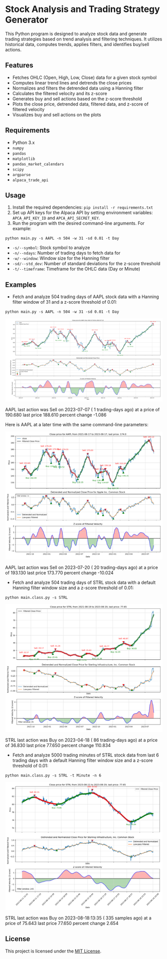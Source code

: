 # Stock Analysis and Trading Strategy Generator

This Python program is designed to analyze stock data and generate trading strategies based on trend analysis and filtering techniques. It utilizes historical data, computes trends, applies filters, and identifies buy/sell actions.

## Features

- Fetches OHLC (Open, High, Low, Close) data for a given stock symbol
- Computes linear trend lines and detrends the close prices
- Normalizes and filters the detrended data using a Hanning filter
- Calculates the filtered velocity and its z-score
- Generates buy and sell actions based on the z-score threshold
- Plots the close price, detrended data, filtered data, and z-score of filtered velocity
- Visualizes buy and sell actions on the plots

## Requirements

- Python 3.x
- `numpy`
- `pandas`
- `matplotlib`
- `pandas_market_calendars`
- `scipy`
- `argparse`
- `alpaca_trade_api`

## Usage

1. Install the required dependencies: `pip install -r requirements.txt`
2. Set up API keys for the Alpaca API by setting environment variables: `APCA_API_KEY_ID` and `APCA_API_SECRET_KEY`.
3. Run the program with the desired command-line arguments. For example:

```
python main.py -s AAPL -n 504 -w 31 -sd 0.01 -t Day
```
- `-s/--symbol`: Stock symbol to analyze
- `-n/--ndays`: Number of trading days to fetch data for
- `-w/--window`: Window size for the Hanning filter
- `-sd/--std_dev`: Number of standard deviations for the z-score threshold
- `-t/--timeframe`: Timeframe for the OHLC data (Day or Minute)

## Examples

- Fetch and analyze 504 trading days of AAPL stock data with a Hanning filter window of 31 and a z-score threshold of 0.01:

```
python main.py -s AAPL -n 504 -w 31 -sd 0.01 -t Day
```

![Initial_day_plot](images/Figure_1.png)

AAPL  last action was Sell on 2023-07-07 (   1 trading-days ago) at a price of  190.680 last price  188.610 percent change    -1.086

Here is AAPL at a later time with the same command-line parameters:

![Updated_day_plot](images/Figure_2.png)

AAPL  last action was Sell on 2023-07-20 (  20 trading-days ago) at a price of  193.130 last price  173.770 percent change   -10.024

- Fetch and analyze 504 trading days of STRL stock data with a default Hanning filter window size and a z-score threshold of 0.01:

```
python main.class.py -s STRL
```

![Example_Day_Plot](images/Figure_3.png)

STRL  last action was Buy  on 2023-04-18 (  86 trading-days ago) at a price of   36.830 last price   77.650 percent change   110.834

- Fetch and analyze 5000 trading minutes of STRL stock data from last 6 trading days with a default Hanning filter window size and a z-score threshold of 0.01:


```
python main.class.py -s STRL -t Minute -n 6
```

![Example_Minute_Plot](images/Figure_4.png)

STRL  last action was Buy  on 2023-08-18:13:35 (  335 samples ago) at a price of   75.643 last price   77.650 percent change     2.654

## License

This project is licensed under the [MIT License](LICENSE).
